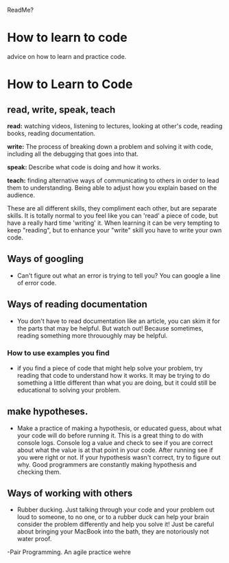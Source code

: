 ReadMe?
# How to learn to code
advice on how to learn and practice code.

# How to Learn to Code

## read, write, speak, teach

__read:__ watching videos, listening to lectures, looking at other's code, reading books, reading documentation.

__write:__ The process of breaking down a problem and solving it with code, including all the debugging that goes into that.

__speak:__ Describe what code is doing and how it works.

__teach:__ finding alternative ways of communicating to others in order to lead them to understanding. Being able to adjust how you explain based on the audience.

These are all different skills, they compliment each other, but are separate skills. It is totally normal to you feel like you can 'read' a piece of code, but have a really hard time 'writing' it. When learning it can be very tempting to keep "reading", but to enhance your "write" skill you have to write your own code.


## Ways of googling
  - Can't figure out what an error is trying to tell you? You can google a line of error code. 

## Ways of reading documentation
- You don't have to read documentation like an article, you can skim it for the parts that may be helpful.
But watch out! Because sometimes, reading something more thrououghly may be helpful.


### How to use examples you find
- if you find a piece of code that might help solve your problem, try reading that code to understand how it works. It may be trying to do something a little different than what you are doing, but it could still be educational to solving your problem.


## make hypotheses. 
- Make a practice of making a hypothesis, or educated guess, about what your code will do before running it. This is a great thing to do with console logs.  Console log a value and check to see if you are correct about what the value is at that point in your code. After running see if you were right or not. If your hypothesis wasn't correct, try to figure out why. Good programmers are constantly making hypothesis and checking them.


## Ways of working with others

- Rubber ducking. Just talking through your code and your problem out loud to someone, to no one, or to a rubber duck can help your brain consider the problem differently and help you solve it! Just be careful about bringing your MacBook into the bath, they are notoriously not water proof. 

-Pair Programming.  An agile practice wehre 
